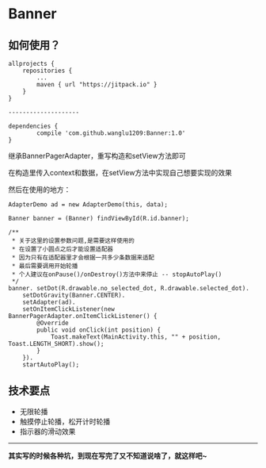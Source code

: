 # Banner

## 如何使用？

	allprojects {
		repositories {
			...
			maven { url "https://jitpack.io" }
		}
	}	
	
	--------------------
	
	dependencies {
	        compile 'com.github.wanglu1209:Banner:1.0'
	}
继承BannerPagerAdapter，重写构造和setView方法即可

在构造里传入context和数据，在setView方法中实现自己想要实现的效果

然后在使用的地方：

   	AdapterDemo ad = new AdapterDemo(this, data);
   	
    Banner banner = (Banner) findViewById(R.id.banner);

    /**
     * 关于这里的设置参数问题,是需要这样使用的
     * 在设置了小圆点之后才能设置适配器
     * 因为只有在适配器里才会根据一共多少条数据来适配
     * 最后需要调用开始轮播
     * 个人建议在onPause()/onDestroy()方法中来停止 -- stopAutoPlay()
     */
    banner. setDot(R.drawable.no_selected_dot, R.drawable.selected_dot).
        setDotGravity(Banner.CENTER).
        setAdapter(ad).
        setOnItemClickListener(new BannerPagerAdapter.onItemClickListener() {
            @Override
            public void onClick(int position) {
                Toast.makeText(MainActivity.this, "" + position, Toast.LENGTH_SHORT).show();
            }
        }).
        startAutoPlay();





## 技术要点

- 无限轮播
- 触摸停止轮播，松开计时轮播
- 指示器的滑动效果



---


**其实写的时候各种坑，到现在写完了又不知道说啥了，就这样吧~**
